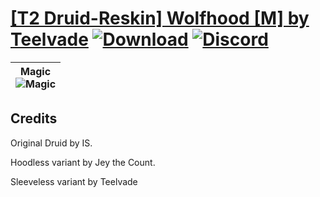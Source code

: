 # [\[T2 Druid-Reskin\] Wolfhood \[M\] by Teelvade](https://github.com/Klokinator/FE-Repo/tree/main/Battle%20Animations/Magi%20-%20Dark-Type/%5BT2%20Druid-Reskin%5D%20Wolfhood%20%5BM%5D%20by%20Teelvade) [![Download](https://img.shields.io/badge/Download--red?style=social&logo=github)](https://minhaskamal.github.io/DownGit/#/home?url=https://github.com/Klokinator/FE-Repo/tree/main/Battle%20Animations/Magi%20-%20Dark-Type/%5BT2%20Druid-Reskin%5D%20Wolfhood%20%5BM%5D%20by%20Teelvade) [![Discord](https://img.shields.io/badge/Discord--blue?style=social&logo=discord)](https://discord.gg/C7VNGnyTPA)

| <b>Magic</b><br/><img alt="Magic" src="https://raw.githubusercontent.com/Klokinator/FE-Repo/main/Battle%20Animations/Magi%20-%20Dark-Type/%5BT2%20Druid-Reskin%5D%20Wolfhood%20%5BM%5D%20by%20Teelvade/6.%20Magic/Magic.gif"/> |
| :---: |

## Credits

Original Druid by IS.

Hoodless variant by Jey the Count.

Sleeveless variant by Teelvade

